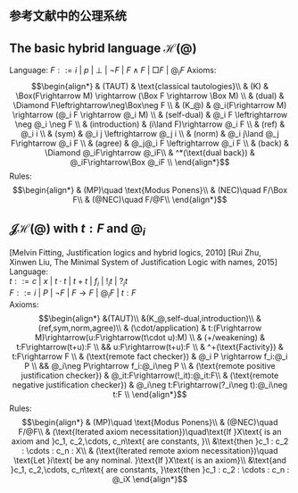 
## 参考文献中的公理系统
## The basic hybrid language $\mathcal{H}(@)$
Language: 
$F::= i\ |\ p\ |\ \bot\ |\ \neg F\ |\ F\land F\ |\ \Box F\ |\ @_i F$
Axioms:
$$\begin{align*}
    & (TAUT) & \text{classical tautologies}\\
    & (K) & \Box(F\rightarrow M) \rightarrow (\Box F \rightarrow \Box M) \\
    & (dual) & \Diamond F\leftrightarrow\neg\Box\neg F \\
    & (K_@) & @_i(F\rightarrow M) \rightarrow (@_i F \rightarrow @_i M) \\
    & (self-dual) & @_i F \leftrightarrow \neg @_i \neg F \\
    & (introduction) & (i\land F)\rightarrow @_i F \\
    & (ref) & @_i i \\
    & (sym) & @_i j \leftrightarrow @_j i \\
    & (norm) & @_i j\land @_j F\rightarrow @_i F \\
    & (agree) & @_j@_i F \leftrightarrow @_i F \\
    & (back) & \Diamond @_iF\rightarrow @_iF\\
    & ^*(\text{dual back}) & @_iF\rightarrow\Box @_iF \\
\end{align*}$$
Rules:
$$\begin{align*}
    & (MP)\quad \text{Modus Ponens}\\
    & (NEC)\quad F/\Box F\\
    & (@NEC)\quad F/@F\\
\end{align*}$$


## $\mathcal{JH(@)}$ with $t:F$ and $@_i$
[Melvin Fitting, Justification logics and hybrid logics, 2010]
[Rui Zhu, Xinwen Liu, The Minimal System of Justification Logic with names, 2015]<br>
Language: <br>
$t::= c\ |\ x\ |\ t\cdot t\ |\ t+t\ |\ f_i\ |\ !_it\ |\ ?_it$<br>
$F::= i\ |\ P\ |\ \neg F\ |\ F\rightarrow F\ |\ @_i F\ |\ t:F$<br>
Axioms:
$$\begin{align*}
    &(TAUT)\\
    &(K_@,self-dual,introduction)\\
    &(ref,sym,norm,agree)\\
    & (\cdot/application) & t:(F\rightarrow M)\rightarrow(u:F\rightarrow(t\cdot u):M) \\
    & (+/weakening) & t:F\rightarrow(t+u):F \\
    && u:F\rightarrow(t+u):F \\
    & ^+(\text{Factivity}) & t:F\rightarrow F \\
    & (\text{remote fact checker}) & @_i P \rightarrow f_i:@_i P \\
    && @_i\neg P\rightarrow f_i:@_i\neg P \\
    & (\text{remote positive justification checker}) & @_it:F\rightarrow(!_it):@_it:F\\
    & (\text{remote negative justification checker}) & @_i\neg t:F\rightarrow(?_i\neg t):@_i\neg t:F \\ 
\end{align*}$$
Rules:
$$\begin{align*}
    & (MP)\quad \text{Modus Ponens}\\
    & (@NEC)\quad F/@F\\
    & (\text{Iterated axiom necessitation})\quad\text{If }X\text{ is an axiom and }c_1, c_2,\cdots, c_n\text{ are constants, }\\
    &\text{then }c_1 : c_2 : \cdots : c_n : X\\
    & (\text{Iterated remote axiom necessitation})\quad \text{Let }i\text{ be any nominal. }\text{If }X\text{ is an axiom}\\
    &\text{and }c_1, c_2,\cdots, c_n\text{ are constants, }\text{then }c_1 : c_2 : \cdots : c_n : @_iX
\end{align*}$$
<!-- 
公理系统中并没有$\text{\text{dual back}}$公理，这是因为如果$@_iF$是定理，尽管是可证的，但是并没有公理能够给出具体的证明。不过存在证明的事实能够被下面的内化定理捕获。
**Theorem.** (Internalization) If $F$ is a theorem of basic hybird-$\mathsf{JT}$, then there is a closed justification term $t$ such that $t:F$ is also a theorem. 简写为：$Theorem(F)\Rightarrow(\exist t)(Colsed(t)\land Theorem(t:F))$
从与模态逻辑hybird-$\mathsf{T}$对应的角度看，内化定理对应必然化规则。从内化证明结构的角度来看，这个定理表明了basic hybird-$\mathsf{JT}$中的定理都有这个系统中项的语言可以表达的证明。

这也就是说，对于任意的系统$i$，如果公式$F$在系统$i$上为真，那么就存在一个项$t$，$t$是$F$在$i$上为真的证明。

内化定理表达了项语言对自身系统性质的刻画，一般的，公理系统的定理都有证明，在证明语义中，我们可以用项来刻画系统中的证明。

一般来说，Justification Logic的公理系统中，常量指定$CS$保证系统中的公理有常元证明，然后通过项上的函数记录规则的使用，从而系统中的定理都能有封闭的项来证明，即Justification Logic的内化定理。

这意味着，这里使用了这一结论，同样的，我们认为每个系统中的公理都有常元证明，并且我们的项语言有与系统中的规则对应的函数。这样以来，系统中所有的命题符号都能有封闭的项来证明，并且我们的项语言将包含所有系统规则的对应函数，但这些函数并不会冗余，反而是必要的。反之，如果我们直接给出所有命题符号的常元证明，并不在我们的项语言使用规则对应的函数（$\cdot,+$除外），则我们没法对已有的规则使用$\cdot,+$以外的规则，并且会使证明结构变得平凡，没法记录系统中给出证明的过程。如果这样，我们就只能抽象的讨论外部证明，而不能细致的分析内部证明。总而言之，对于系统中的一个定理，项内化了在这个系统中证明这个定理的过程（结构）。

[Fitting,2010]中，作者在含有$Factivity$公理的 basic hybird-$\mathsf{JT}$ 中证明了内化定理，并证明了 basic hybird-$\mathsf{JT}$ 与 basic hybrid-$\mathsf{T}$ 之间的实现定理，[Rui Zhu, Xinwen Liu,2015]中，作者不借助$Factivity$公理证明了 basic hybird-$\mathsf{J}$ 的内化定理。

这个系统可以作为一个逻辑的上层语义 -->